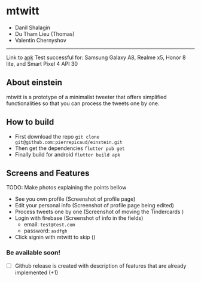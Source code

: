 # mtwitt
- Danil Shalagin
- Du Tham Lieu (Thomas)
- Valentin Chernyshov
---------

Link to [apk](./build/app/outputs/flutter-apk/app-release.apk)
Test successful for: Samsung Galaxy A8, Realme x5, Honor 8 lite, and Smart Pixel 4 API 30

## About einstein
mtwitt is a prototype of a minimalist tweeter that offers simplified functionalities so that you can process the tweets one by one.

## How to build
- First download the repo `git clone git@github.com:pierrepicaud/einstein.git`
- Then get the dependencies `flutter pub get`
- Finally build for android `flutter build apk`

## Screens and Features
TODO: Make photos explaining the points bellow
- See you own profile (Screenshot of profile page)
- Edit your personal info (Screenshot of profile page being edited)
- Process tweets one by one (Screenshot of moving the Tindercards )
- Login with firebase (Screenshot of info in the fields)
  - email: `test@test.com`
  - password: `asdfgh`
- Click signin with mtwitt to skip ()

### Be available soon!
- [ ] Github release is created with description of features that are already implemented (+1)